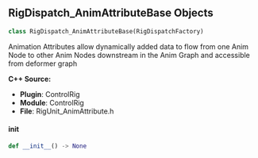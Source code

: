 ## RigDispatch_AnimAttributeBase Objects

```python
class RigDispatch_AnimAttributeBase(RigDispatchFactory)
```

Animation Attributes allow dynamically added data to flow from
one Anim Node to other Anim Nodes downstream in the Anim Graph
and accessible from deformer graph

**C++ Source:**

- **Plugin**: ControlRig
- **Module**: ControlRig
- **File**: RigUnit_AnimAttribute.h

<a id="unreal.RigDispatch_AnimAttributeBase.__init__"></a>

#### __init__

```python
def __init__() -> None
```

<a id="unreal.RigDispatch_GetAnimAttribute"></a>